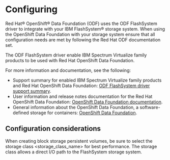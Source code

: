 # Configuring

Red Hat® OpenShift® Data Foundation (ODF) uses the ODF FlashSystem driver to integrate with your IBM FlashSystem® storage system. When using the OpenShift Data Foundation with your storage system ensure that all configuration needs are met by following the Red Hat ODF documentation set.

The ODF FlashSystem driver enable IBM Spectrum Virtualize family products to be used with Red Hat OpenShift Data Foundation.

For more information and documentation, see the following:

-   Support summary for enabled IBM Spectrum Virtualize family products and Red Hat OpenShift Data Foundation: [ODF FlashSystem driver support summary](../landing/odf_flashsystem_driver_support_matrix.html).
-   User information and release notes documentation for the Red Hat OpenShift Data Foundation: [OpenShift Data Foundation documentation](https://access.redhat.com/documentation/en-us/red_hat_openshift_data_foundation).
-   General information about the OpenShift Data Foundation, a software-defined storage for containers: [OpenShift Data Foundation](https://www.redhat.com/en/technologies/cloud-computing/openshift-data-foundation).

## Configuration considerations

When creating block storage persistent volumes, be sure to select the storage class <storage_class_name> for best performance. The storage class allows a direct I/O path to the FlashSystem storage system.


